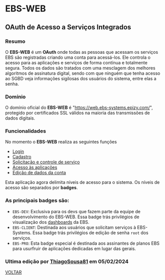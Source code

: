 # EBS-WEB
## OAuth de Acesso a Serviços Integrados

### Resumo

O <strong>EBS-WEB</strong> é um <strong>OAuth</strong> onde todas as pessoas que acessam os serviços EBS são registradas criando uma conta para acessá-los. Ele controla o acesso para as aplicações e serviços de forma contínua e totalmente segura. Todos os dados são tratados com uma mesclagem dos melhores algoritmos de assinatura digital, sendo com que ninguém que tenha acesso ao SGBD veja informações sigilosas dos usuários do sistema, entre elas a senha.

### Domínio

O domínio oficial do <b>EBS-WEB</b> é "https://web.ebs-systems.epizy.com/", protegido por certificados SSL válidos na maioria das transmissões de dados digitais.

### Funcionalidades

No momento o <strong>EBS-WEB</strong> realiza as seguintes funções
- [Login](https://web.ebs-systems.epizy.com/login/)
- [Cadastro](https://web.ebs-systems.epizy.com/singup/)
- [Solicitação e controle de serviço](https://web.ebs-systems.epizy.com/services/)
- [Acesso às aplicações](https://web.ebs-systems.epizy.com/applications/)
- [Edição de dados da conta](https://web.ebs-systems.epizy.com/config)

Esta aplicação agora delimita níveis de acesso para o sistema. Os níveis de acesso são separados por <strong>badges</strong>.

### As principais badges são:

- <code>EBS-DEV</code>: Exclusiva para os devs que fazem parte da equipe de desenvolvimento do EBS-WEB. Essa badge trás privilégios de visualização dos [dashboards](https://web.ebs-systems.epizy.com/dashboards/) da EBS.
- <code>EBS-CLIENT</code>: Destinada aos usuários que solicitam serviços à EBS-Systems. Essa badge trás privilégios de edição de senha <code>root</code> dos serviços.
- <code>EBS-PRO</code>: Esta badge especial é destinada aos assinantes de planos EBS para usurfruir de aplicações dedicadas em lugar das gerais.

### Ultima edição por [ThiagoSousa81](https://github.com/ThiagoSousa81/) em 05/02/2024

[VOLTAR](https://github.com/EBS-Security-Systems/EBS-Docs#readme)

